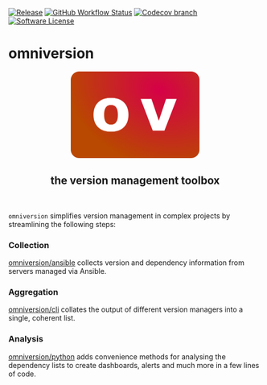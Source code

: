 [![Release](https://img.shields.io/github/v/release/omniversion/omniversion-cli.svg?style=for-the-badge)](https://github.com/omniversion/omniversion-cli/releases/latest)
[![GitHub Workflow Status](https://img.shields.io/github/workflow/status/omniversion/omniversion-cli/Release?style=for-the-badge)](https://github.com/omniversion/omniversion-cli/actions?query=workflow%3A%22Release%22)
[![Codecov branch](https://img.shields.io/codecov/c/github/omniversion/omniversion/main.svg?style=for-the-badge&token=X126WJ5IU4)](https://codecov.io/gh/omniversion/omniversion)
[![Software License](https://img.shields.io/badge/license-AGPL--3.0-green.svg?style=for-the-badge)](/LICENSE)

# omniversion

<!--suppress HtmlDeprecatedAttribute -->
<div align="center">
    <img src="docs/assets/omniversion.png" width="256" height="172" alt="omniversion logo" />
    <h2 align="center">the version management toolbox</h2>
    <br />
</div>

`omniversion` simplifies version management in complex projects by streamlining the following steps:

### Collection
[omniversion/ansible](ansible) collects version and dependency information from servers managed via Ansible.

### Aggregation
[omniversion/cli](cli) collates the output of different version managers into a single, coherent list.

### Analysis
[omniversion/python](python) adds convenience methods for analysing the dependency lists to create dashboards, alerts and much more in a few lines of code.
